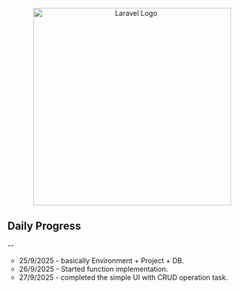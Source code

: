 <p align="center"><a href="https://laravel.com" target="_blank"><img src="https://raw.githubusercontent.com/laravel/art/master/logo-lockup/5%20SVG/2%20CMYK/1%20Full%20Color/laravel-logolockup-cmyk-red.svg" width="400" alt="Laravel Logo"></a></p>


## Daily Progress
--
    <ul type="Circle">
        <li>25/9/2025 - basically Environment + Project + DB.</li>
        <li>26/9/2025 - Started function implementation.</li>
        <li>27/9/2025 - completed the simple UI with CRUD operation task.</li>
    </ul>
